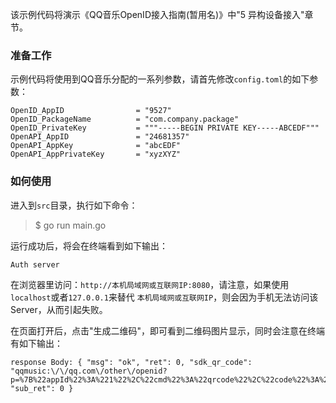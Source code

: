 该示例代码将演示《QQ音乐OpenID接入指南(暂用名)》中"5 异构设备接入"章节。

### 准备工作

示例代码将使用到QQ音乐分配的一系列参数，请首先修改`config.toml`的如下参数：

```
OpenID_AppID                = "9527"
OpenID_PackageName          = "com.company.package"
OpenID_PrivateKey           = """-----BEGIN PRIVATE KEY-----ABCEDF"""
OpenAPI_AppID               = "24681357"
OpenAPI_AppKey              = "abcEDF"
OpenAPI_AppPrivateKey       = "xyzXYZ"
```

### 如何使用

进入到`src`目录，执行如下命令：

>$ go run main.go

运行成功后，将会在终端看到如下输出：

    Auth server

在浏览器里访问：`http://本机局域网或互联网IP:8080`，请注意，如果使用`localhost`或者`127.0.0.1`来替代
`本机局域网或互联网IP`，则会因为手机无法访问该Server，从而引起失败。

在页面打开后，点击"生成二维码"，即可看到二维码图片显示，同时会注意在终端有如下输出：

    response Body: { "msg": "ok", "ret": 0, "sdk_qr_code": "qqmusic:\/\/qq.com\/other\/openid?p=%7B%22appId%22%3A%221%22%2C%22cmd%22%3A%22qrcode%22%2C%22code%22%3A%221PPkDFZyNDakd9r7Dahj6vJStHt%22%7D", "sub_ret": 0 }